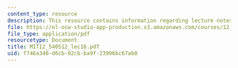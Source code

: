 ```yaml
---
content_type: resource
description: This resource contains information regarding lecture notes.
file: https://ol-ocw-studio-app-production.s3.amazonaws.com/courses/12-540-principles-of-the-global-positioning-system-spring-2012/f746a340d6cb92cbba9f23996bc67ab0_MIT12_540S12_lec16.pdf
file_type: application/pdf
resourcetype: Document
title: MIT12_540S12_lec16.pdf
uid: f746a340-d6cb-92cb-ba9f-23996bc67ab0
---
```

